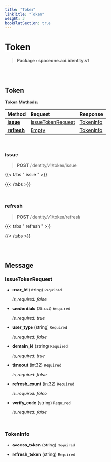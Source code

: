 ```yaml
---
title: "Token"
linkTitle: "Token"
weight: 3
bookFlatSection: true
---
```

# [Token](#Token)



>  **Package : spaceone.api.identity.v1**

<br>
<br>

## Token


**Token Methods:**


| Method | Request | Response |
| :----- | :-------- | :-------- |
| [**issue**](./Token#issue) | [IssueTokenRequest](Token#issuetokenrequest) | [TokenInfo](./Token#tokeninfo) |
| [**refresh**](./Token#refresh) | [Empty](Token#empty) | [TokenInfo](./Token#tokeninfo) |



    
<br>

### issue

> **POST** /identity/v1/token/issue
>




 {{< tabs " issue " >}}




{{< /tabs >}}

    
<br>

### refresh

> **POST** /identity/v1/token/refresh
>




 {{< tabs " refresh " >}}




{{< /tabs >}}

    


<br>
<br>

## Message



### IssueTokenRequest
* **user_id** (string)  `Required` 

  *is_required: false*

    
* **credentials** (Struct)  `Required` 

  *is_required: true*

    
* **user_type** (string)  `Required` 

  *is_required: false*

    
* **domain_id** (string)  `Required` 

  *is_required: true*

    
* **timeout** (int32)  `Required` 

  *is_required: false*

    
* **refresh_count** (int32)  `Required` 

  *is_required: false*

    
* **verify_code** (string)  `Required` 

  *is_required: false*

    <br>

### TokenInfo
* **access_token** (string)  `Required` 

    
* **refresh_token** (string)  `Required` 

    <br>
